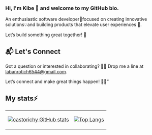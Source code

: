 ### Hi, I'm Kibe 👋 and welcome to my GitHub bio.


An enthusiastic software developer🚀focused on creating innovative solutions💡and building products that elevate user experiences 🌟. 

Let’s build something great together! 🤝

## 📬 Let's Connect
Got a question or interested in collaborating? 🤔✨ Drop me a line at  labanrotich6544@gmail.com.

Let’s connect and make great things happen! 📧🚀”

## My stats⚡ 
<table>
  <tr>
    <td>
        
[![castorichy GitHub stats](https://github-readme-stats.vercel.app/api?username=laban254&show_icons=true&theme=react&bg_color=0D1117&color=5BCDEC&line=5BCDEC&point=FFFFFF&hide_border=true&repo=github-readme-stats)](https://github.com/laban254/github-readme-stats)
    </td>
    <td>
        
[![Top Langs](https://github-readme-stats.vercel.app/api/top-langs/?username=laban254&show_icons=true&theme=react&bg_color=0D1117&color=5BCDEC&line=5BCDEC&point=FFFFFF&hide_border=true)](https://github.com/laban254/github-readme-stats)
    </td>
  </tr>
</table>

